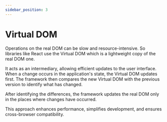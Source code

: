 ```yaml
---
sidebar_position: 3
---
```


# Virtual DOM

Operations on the real DOM can be slow and resource-intensive. So libraries like
React use the Virtual DOM which is a lightweight copy of the real DOM one.

It acts as an intermediary, allowing efficient updates to the user interface.
When a change occurs in the application's state, the Virtual DOM updates first.
The framework then compares the new Virtual DOM with the previous version to
identify what has changed.

After identifying the differences, the framework updates the real DOM only in
the places where changes have occurred.

This approach enhances performance, simplifies development, and ensures
cross-browser compatibility.
